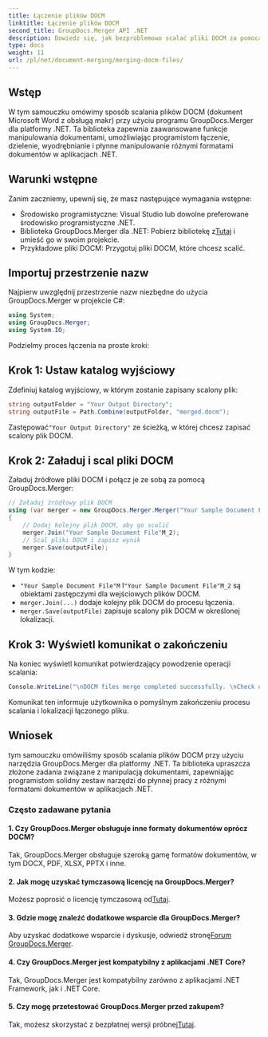 ```yaml
---
title: Łączenie plików DOCM
linktitle: Łączenie plików DOCM
second_title: GroupDocs.Merger API .NET
description: Dowiedz się, jak bezproblemowo scalać pliki DOCM za pomocą GroupDocs.Merger dla .NET. Prosta i wydajna manipulacja dokumentami dla aplikacji .NET.
type: docs
weight: 11
url: /pl/net/document-merging/merging-docm-files/
---
```

## Wstęp
W tym samouczku omówimy sposób scalania plików DOCM (dokument Microsoft Word z obsługą makr) przy użyciu programu GroupDocs.Merger dla platformy .NET. Ta biblioteka zapewnia zaawansowane funkcje manipulowania dokumentami, umożliwiając programistom łączenie, dzielenie, wyodrębnianie i płynne manipulowanie różnymi formatami dokumentów w aplikacjach .NET.
## Warunki wstępne
Zanim zaczniemy, upewnij się, że masz następujące wymagania wstępne:
- Środowisko programistyczne: Visual Studio lub dowolne preferowane środowisko programistyczne .NET.
-  Biblioteka GroupDocs.Merger dla .NET: Pobierz bibliotekę z[Tutaj](https://releases.groupdocs.com/merger/net/) i umieść go w swoim projekcie.
- Przykładowe pliki DOCM: Przygotuj pliki DOCM, które chcesz scalić.
  

## Importuj przestrzenie nazw
Najpierw uwzględnij przestrzenie nazw niezbędne do użycia GroupDocs.Merger w projekcie C#:
```csharp
using System; 
using GroupDocs.Merger;
using System.IO;
```

Podzielmy proces łączenia na proste kroki:
## Krok 1: Ustaw katalog wyjściowy
Zdefiniuj katalog wyjściowy, w którym zostanie zapisany scalony plik:
```csharp
string outputFolder = "Your Output Directory";
string outputFile = Path.Combine(outputFolder, "merged.docm");
```
 Zastępować`"Your Output Directory"` ze ścieżką, w której chcesz zapisać scalony plik DOCM.
## Krok 2: Załaduj i scal pliki DOCM
Załaduj źródłowe pliki DOCM i połącz je ze sobą za pomocą GroupDocs.Merger:
```csharp
// Załaduj źródłowy plik DOCM
using (var merger = new GroupDocs.Merger.Merger("Your Sample Document File"M))
{
    // Dodaj kolejny plik DOCM, aby go scalić
    merger.Join("Your Sample Document File"M_2);
    // Scal pliki DOCM i zapisz wynik
    merger.Save(outputFile);
}
```
W tym kodzie:
- `"Your Sample Document File"M` I`"Your Sample Document File"M_2` są obiektami zastępczymi dla wejściowych plików DOCM.
- `merger.Join(...)` dodaje kolejny plik DOCM do procesu łączenia.
- `merger.Save(outputFile)` zapisuje scalony plik DOCM w określonej lokalizacji.
## Krok 3: Wyświetl komunikat o zakończeniu
Na koniec wyświetl komunikat potwierdzający powodzenie operacji scalania:
```csharp
Console.WriteLine("\nDOCM files merge completed successfully. \nCheck output in {0}", outputFolder);
```
Komunikat ten informuje użytkownika o pomyślnym zakończeniu procesu scalania i lokalizacji łączonego pliku.

## Wniosek
tym samouczku omówiliśmy sposób scalania plików DOCM przy użyciu narzędzia GroupDocs.Merger dla platformy .NET. Ta biblioteka upraszcza złożone zadania związane z manipulacją dokumentami, zapewniając programistom solidny zestaw narzędzi do płynnej pracy z różnymi formatami dokumentów w aplikacjach .NET.

### Często zadawane pytania
#### 1. Czy GroupDocs.Merger obsługuje inne formaty dokumentów oprócz DOCM?
Tak, GroupDocs.Merger obsługuje szeroką gamę formatów dokumentów, w tym DOCX, PDF, XLSX, PPTX i inne.
#### 2. Jak mogę uzyskać tymczasową licencję na GroupDocs.Merger?
 Możesz poprosić o licencję tymczasową od[Tutaj](https://purchase.groupdocs.com/temporary-license/).
#### 3. Gdzie mogę znaleźć dodatkowe wsparcie dla GroupDocs.Merger?
 Aby uzyskać dodatkowe wsparcie i dyskusje, odwiedź stronę[Forum GroupDocs.Merger](https://forum.groupdocs.com/c/merger/32).
#### 4. Czy GroupDocs.Merger jest kompatybilny z aplikacjami .NET Core?
Tak, GroupDocs.Merger jest kompatybilny zarówno z aplikacjami .NET Framework, jak i .NET Core.
#### 5. Czy mogę przetestować GroupDocs.Merger przed zakupem?
 Tak, możesz skorzystać z bezpłatnej wersji próbnej[Tutaj](https://releases.groupdocs.com/).